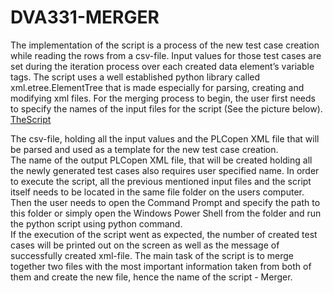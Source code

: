 # DVA331-MERGER
The implementation of the script is a process of the  new test case creation while reading the  rows  from  a  csv-file.
Input  values  for  those test cases are set during the iteration process over each created data element’s variable tags. 
The  script uses  a  well  established  python  library  called xml.etree.ElementTree that is made especially for parsing, creating and modifying xml files.  For the merging process to begin, the user first needs to specify the names of the input files for the script (See the picture below). 
[TheScript](https://user-images.githubusercontent.com/48024044/117944797-ebfb6500-b30d-11eb-9460-30f03de20f65.JPG)

The csv-file, holding all the input values and the PLCopen XML file that will be parsed and used as a template for the new test case creation.  
The name of the output PLCopen XML file, that will be created holding all the newly generated test cases also requires user specified name.
In order to execute the script, all the previous mentioned input files and the script itself needs to be located in the same file folder on the users computer.  
Then the user needs to open the Command Prompt and specify the path to this folder or  simply  open  the  Windows  Power  Shell  from  the  folder  and  run  the  python  script using python command.  
If the execution of the script went as expected,  the number of created test cases will be printed out on the screen as well as the message of successfully created xml-file.
The main task of the script is to merge together two files with the most important information taken from both of them and create the new file, hence the name of the script - Merger.  
